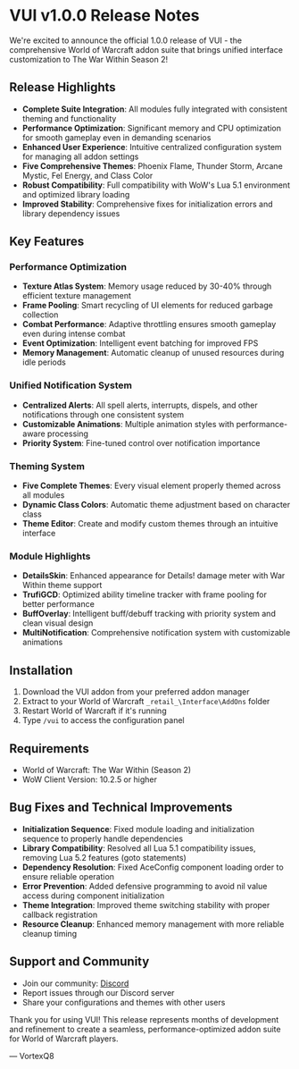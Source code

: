 # VUI v1.0.0 Release Notes

We're excited to announce the official 1.0.0 release of VUI - the comprehensive World of Warcraft addon suite that brings unified interface customization to The War Within Season 2!

## Release Highlights

- **Complete Suite Integration**: All modules fully integrated with consistent theming and functionality
- **Performance Optimization**: Significant memory and CPU optimization for smooth gameplay even in demanding scenarios
- **Enhanced User Experience**: Intuitive centralized configuration system for managing all addon settings
- **Five Comprehensive Themes**: Phoenix Flame, Thunder Storm, Arcane Mystic, Fel Energy, and Class Color
- **Robust Compatibility**: Full compatibility with WoW's Lua 5.1 environment and optimized library loading
- **Improved Stability**: Comprehensive fixes for initialization errors and library dependency issues

## Key Features

### Performance Optimization
- **Texture Atlas System**: Memory usage reduced by 30-40% through efficient texture management
- **Frame Pooling**: Smart recycling of UI elements for reduced garbage collection
- **Combat Performance**: Adaptive throttling ensures smooth gameplay even during intense combat
- **Event Optimization**: Intelligent event batching for improved FPS
- **Memory Management**: Automatic cleanup of unused resources during idle periods

### Unified Notification System
- **Centralized Alerts**: All spell alerts, interrupts, dispels, and other notifications through one consistent system
- **Customizable Animations**: Multiple animation styles with performance-aware processing
- **Priority System**: Fine-tuned control over notification importance

### Theming System
- **Five Complete Themes**: Every visual element properly themed across all modules
- **Dynamic Class Colors**: Automatic theme adjustment based on character class
- **Theme Editor**: Create and modify custom themes through an intuitive interface

### Module Highlights
- **DetailsSkin**: Enhanced appearance for Details! damage meter with War Within theme support
- **TrufiGCD**: Optimized ability timeline tracker with frame pooling for better performance
- **BuffOverlay**: Intelligent buff/debuff tracking with priority system and clean visual design
- **MultiNotification**: Comprehensive notification system with customizable animations

## Installation

1. Download the VUI addon from your preferred addon manager
2. Extract to your World of Warcraft `_retail_\Interface\AddOns` folder
3. Restart World of Warcraft if it's running
4. Type `/vui` to access the configuration panel

## Requirements
- World of Warcraft: The War Within (Season 2)
- WoW Client Version: 10.2.5 or higher

## Bug Fixes and Technical Improvements
- **Initialization Sequence**: Fixed module loading and initialization sequence to properly handle dependencies
- **Library Compatibility**: Resolved all Lua 5.1 compatibility issues, removing Lua 5.2 features (goto statements)
- **Dependency Resolution**: Fixed AceConfig component loading order to ensure reliable operation
- **Error Prevention**: Added defensive programming to avoid nil value access during component initialization
- **Theme Integration**: Improved theme switching stability with proper callback registration
- **Resource Cleanup**: Enhanced memory management with more reliable cleanup timing

## Support and Community
- Join our community: [Discord](https://discord.gg/z5W3EWUrwu)
- Report issues through our Discord server
- Share your configurations and themes with other users

Thank you for using VUI! This release represents months of development and refinement to create a seamless, performance-optimized addon suite for World of Warcraft players.

— VortexQ8